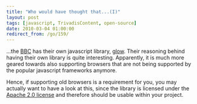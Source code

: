 ```yaml
---
title: "Who would have thought that...(I)"
layout: post
tags: [javascript, TrivadisContent, open-source]
date: 2010-03-04 01:00:00
redirect_from: /go/159/
---
```


…the [BBC](http://www.bbc.co.uk/) has their own javascript library, [glow](http://www.bbc.co.uk/glow/). Their reasoning behind having their own library is quite interesting. Apparently, it is much more geared towards also supporting browsers that are not being supported by the popular javascript frameworks anymore.

Hence, if supporting old browsers is a requirement for you, you may actually want to have a look at this, since the library is licensed under the [Apache 2.0 license](http://www.apache.org/licenses/LICENSE-2.0.html) and therefore should be usable within your project.